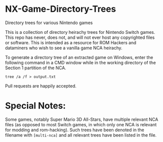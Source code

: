 # NX-Game-Directory-Trees
Directory trees for various Nintendo games

This is a collection of directory heirachy trees for Nintendo Switch games.
This repo has never, does not, and will not ever host any copyrighted files or software.
This is intended as a resource for ROM Hackers and dataminers who wish to see a vanilla game NCA heirachy.

To generate a directory tree of an extracted game on Windows, enter the following command in a CMD window while in the working directory of the Section 1 partition of the NCA.

`tree /a /f > output.txt`

Pull requests are happily accepted.

# Special Notes:
Some games, notably Super Mario 3D All-Stars, have multiple relevant NCA files (as opposed to most Switch games, in which only one NCA is relevant for modding and rom-hacking). Such trees have been denoted in the filename with `[multi-nca]` and all relevant trees have been listed in the file.
